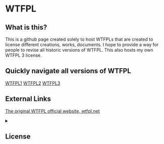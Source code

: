 # WTFPL
## What is this?
This is a github page created solely to host WTFPLs that are created to license different creations, works, documents.
I hope to provide a way for people to revise all historic versions of WTFPL. This also hosts my own WTFPL 3 license.

## Quickly navigate all versions of WTFPL
[WTFPL1](https://github.com/thisiskarsten/wtfpl/blob/master/WTFPL1.txt)
[WTFPL2](https://github.com/thisiskarsten/wtfpl/blob/master/WTFPL2.txt)
[WTFPL3](https://github.com/thisiskarsten/wtfpl/blob/master/WTFPL3.txt)

## External Links
[The original WTFPL official website, wtfpl.net](http://www.wtfpl.net/)

<details>
            <summary><h2>License</h2></summary>
            <code>DO WHAT THE FUCK YOU WANT TO PUBLIC LICENSE
                    Version 3, December 2004

 Copyright (C) 2018 Karsten Ng <ngkarsten@protonmail.com>

 YOU are permitted to copy, change, distribute verbatim or modified
 copies of this license document.

            DO WHAT THE FUCK YOU WANT TO PUBLIC LICENSE
   TERMS AND CONDITIONS FOR COPYING, DISTRIBUTION AND MODIFICATION

  0. You just DO WHAT THE FUCK YOU WANT TO.
  1. If distributing or changing the licensed content, you are ADVISED
     but ARE NOT REQUIRED to license the modified and/or the distributed
content under the same license.</code>
</details>
